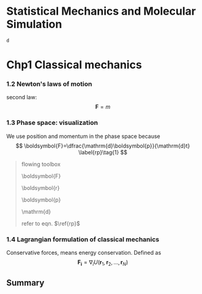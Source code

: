 # Statistical Mechanics and Molecular Simulation





```pdf
d
```







# Chp1 Classical mechanics

### 1.2 Newton's laws of motion

second law:
$$
\boldsymbol{F}=m
$$




### 1.3 Phase space: visualization

We use position and momentum in the phase space because
$$
\boldsymbol{F}=\dfrac{\mathrm{d}\boldsymbol{p}}{\mathrm{d}t} \label{rp}\tag{1}
$$






> flowing toolbox
>
> \boldsymbol{F}
>
> \boldsymbol{r}
>
> \boldsymbol{p}
>
> \mathrm{d}
>
> refer to eqn. $\ref{rp}$



### 1.4 Lagrangian formulation of classical mechanics

Conservative forces, means energy conservation. Defined as
$$
\boldsymbol{F_i}=\nabla_iU(\boldsymbol{r}_1,\boldsymbol{r}_2,\dots,\boldsymbol{r}_N)
$$












## Summary
